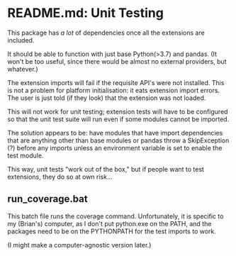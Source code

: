 # README.md: Unit Testing

This package has *a lot* of dependencies once all the extensions are included.

It should be able to function with just base Python(>3.7) and pandas. (It won't
be too useful, since there would be almost no external providers, but whatever.)

The extension imports will fail if the requisite API's were not installed. This is
not a problem for platform initialisation: it eats extension import errors. The user
is just told (if they look) that the extension was not loaded.

This will not work for unit testing; extension tests will have to be configured so that
the unit test suite will run even if some modules cannot be imported.

The solution appears to be: have modules that have import dependencies that are 
anything other than base modules or pandas throw a SkipException (?) before
any imports unless an environment variable is set to enable the test module.

This way, unit tests "work out of the box," but if people want to test extensions,
they do so at own risk...

## run_coverage.bat

This batch file runs the coverage command. Unfortunately, it is specific to my (Brian's) computer, 
as I don't put python.exe on the PATH, and the packages need to be on the PYTHONPATH for the test
imports to work.

(I might make a computer-agnostic version later.)
